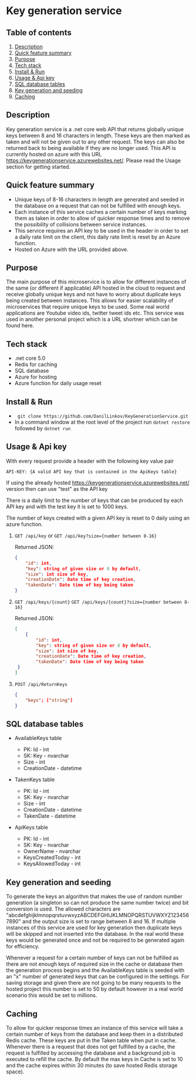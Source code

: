 # Key generation service

## Table of contents

1. [Description](#description)
2. [Quick feature summary](#quick-feature-summary)
3. [Purpose](#purpose)
4. [Tech stack](#tech-stack)
5. [Install & Run](#install-&-run)
6. [Usage & Api key](#usage-&-api-key)
7. [SQL database tables](#sql-database-tables)
8. [Key generation and seeding](#key-generation-and-seeding)
9. [Caching](#caching)

## Description

Key generation service is a .net core web API that returns globally unique keys between 8 and 16 characters in length. These keys are then marked as taken and will not be given out to any other request. The keys can also be returned back to being available if they are no longer used. This API is currently hosted on azure with this URL https://keygenerationservice.azurewebsites.net/. Please read the Usage section for getting started.

## Quick feature summary

- Unique keys of 8-16 characters in length are generated and seeded in the database on a request that can not be fulfilled with enough keys.
- Each instance of this service caches a certain number of keys marking them as taken in order to allow of quicker response times and to remove the possibility of collisions between service instances.
- This service requires an API key to be used in the header in order to set a daily rate limit on the client, this daily rate limit is reset by an Azure function.
- Hosted on Azure with the URL provided above.

## Purpose

The main purpose of this microservice is to allow for different instances of the same (or different if applicable) API hosted in the cloud to request and receive globally unique keys and not have to worry about duplicate keys being created between instances. This allows for easier scalability of microservices that require unique keys to be used. Some real world applications are Youtube video ids, twitter tweet ids etc. This service was used in another personal project which is a URL shortner which can be found here.

## Tech stack

- .net core 5.0
- Redis for caching
- SQL database
- Azure for hosting
- Azure function for daily usage reset

## Install & Run

- ` git clone https://github.com/DanilLinkov/KeyGenerationService.git`
- In a command window at the root level of the project run `dotnet restore` followed by `dotnet run`

## Usage & Api key

With every request provide a header with the following key value pair

`API-KEY: {A valid API key that is contained in the ApiKeys table}`

If using the already hosted https://keygenerationservice.azurewebsites.net/ version then can use "test" as the API key

There is a daily limit to the number of keys that can be produced by each API key and with the test key it is set to 1000 keys.

The number of keys created with a given API key is reset to 0 daily using an azure function.

1) `GET /api/key` or `GET /api/key?size={number between 8-16}`

   Returned JSON:

   ```json
   {
       "id": int,
       "key": string of given size or 8 by default,
       "size": int size of key,
       "creationDate": Date time of key creation,
       "takenDate": Date time of key being taken
   }
   ```

   

2) `GET /api/keys/{count}` `GET /api/keys/{count}?size={number between 8-16}`

   Returned JSON:

   ```json
   [
       {
           "id": int,
           "key": string of given size or 8 by default,
           "size": int size of key,
           "creationDate": Date time of key creation,
           "takenDate": Date time of key being taken
   	}
   ]
   ```

   

3) `POST /api/ReturnKeys`

   ```json
   {
       "keys"; ["string"]
   }
   ```

   

## SQL database tables

- AvailableKeys table
  - PK: Id - int
  - SK: Key - nvarchar
  - Size - int
  - CreationDate - datetime
- TakenKeys table
  - PK: Id - int
  - SK: Key - nvarchar
  - Size - int
  - CreationDate - datetime
  - TakenDate - datetime

- ApiKeys table
  - PK: Id - int
  - SK: Key - nvarchar
  - OwnerName - nvarchar
  - KeysCreatedToday - int
  - KeysAllowedToday - int

## Key generation and seeding

To generate the keys an algorithm that makes the use of random number generation (a singleton so can not produce the same number twice) and bit conversion is used. The allowed characters are "abcdefghijklmnopqrstuvwxyzABCDEFGHIJKLMNOPQRSTUVWXYZ1234567890" and the output size is set to range between 8 and 16. If multiple instances of this service are used for key generation then duplicate keys will be skipped and not inserted into the database. In the real world these keys would be generated once and not be required to be generated again for efficiency.

Whenever a request for a certain number of keys can not be fulfilled as there are not enough keys of required size in the cache or database then the generation process begins and the AvailableKeys table is seeded with an "x" number of generated keys that can be configured in the settings. For saving storage and given there are not going to be many requests to the hosted project this number is set to 50 by default however in a real world scenario this would be set to millions.

## Caching

To allow for quicker response times an instance of this service will take a certain number of keys from the database and keep them in a distributed Redis cache. These keys are put in the Taken table when put in cache. Whenever there is a request that does not get fulfilled by a cache, the request is fulfilled by accessing the database and a background job is executed to refill the cache. By default the max keys in Cache is set to 10 and the cache expires within 30 minutes (to save hosted Redis storage space).

